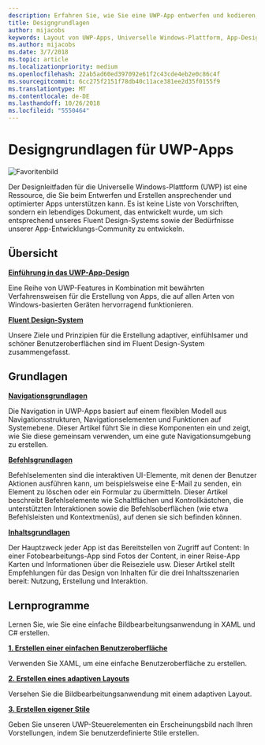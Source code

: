 ```yaml
---
description: Erfahren Sie, wie Sie eine UWP-App entwerfen und kodieren, die eine einfache Navigation besitzt und auf vielen Geräten und Bildschirmen verschiedener Größen großartig aussieht.
title: Designgrundlagen
author: mijacobs
keywords: Layout von UWP-Apps, Universelle Windows-Plattform, App-Design, Schnittstelle
ms.author: mijacobs
ms.date: 3/7/2018
ms.topic: article
ms.localizationpriority: medium
ms.openlocfilehash: 22ab5ad60ed397092e61f2c43cde4eb2e0c86c4f
ms.sourcegitcommit: 6cc275f2151f78db40c11ace381ee2d35f0155f9
ms.translationtype: MT
ms.contentlocale: de-DE
ms.lasthandoff: 10/26/2018
ms.locfileid: "5550464"
---
```

# <a name="design-basics-for-uwp-apps"></a>Designgrundlagen für UWP-Apps

![Favoritenbild](images/header-design-basics.svg)

Der Designleitfaden für die Universelle Windows-Plattform (UWP) ist eine Ressource, die Sie beim Entwerfen und Erstellen ansprechender und optimierter Apps unterstützen kann. Es ist keine Liste von Vorschriften, sondern ein lebendiges Dokument, das entwickelt wurde, um sich entsprechend unseres Fluent Design-Systems sowie der Bedürfnisse unserer App-Entwicklungs-Community zu entwickeln. 

## <a name="overview"></a>Übersicht

[**Einführung in das UWP-App-Design**](design-and-ui-intro.md)

Eine Reihe von UWP-Features in Kombination mit bewährten Verfahrensweisen für die Erstellung von Apps, die auf allen Arten von Windows-basierten Geräten hervorragend funktionieren.

[**Fluent Design-System**](../fluent-design-system/index.md)

Unsere Ziele und Prinzipien für die Erstellung adaptiver, einfühlsamer und schöner Benutzeroberflächen sind im Fluent Design-System zusammengefasst.

## <a name="basics"></a>Grundlagen

[**Navigationsgrundlagen**](navigation-basics.md)

Die Navigation in UWP-Apps basiert auf einem flexiblen Modell aus Navigationsstrukturen, Navigationselementen und Funktionen auf Systemebene. Dieser Artikel führt Sie in diese Komponenten ein und zeigt, wie Sie diese gemeinsam verwenden, um eine gute Navigationsumgebung zu erstellen.

[**Befehlsgrundlagen**](commanding-basics.md)

Befehlselementen sind die interaktiven UI-Elemente, mit denen der Benutzer Aktionen ausführen kann, um beispielsweise eine E-Mail zu senden, ein Element zu löschen oder ein Formular zu übermitteln. Dieser Artikel beschreibt Befehlselemente wie Schaltflächen und Kontrollkästchen, die unterstützten Interaktionen sowie die Befehlsoberflächen (wie etwa Befehlsleisten und Kontextmenüs), auf denen sie sich befinden können.

[**Inhaltsgrundlagen**](content-basics.md)

Der Hauptzweck jeder App ist das Bereitstellen von Zugriff auf Content: In einer Fotobearbeitungs-App sind Fotos der Content, in einer Reise-App Karten und Informationen über die Reiseziele usw. Dieser Artikel stellt Empfehlungen für das Design von Inhalten für die drei Inhaltsszenarien bereit: Nutzung, Erstellung und Interaktion.

## <a name="tutorials"></a>Lernprogramme

Lernen Sie, wie Sie eine einfache Bildbearbeitungsanwendung in XAML und C# erstellen.
<!-- <img src="images/landing-page/photolab-50.png" style="{height: 339px}" alt=" " /> -->

[**1. Erstellen einer einfachen Benutzeroberfläche**](xaml-basics-ui.md)

Verwenden Sie XAML, um eine einfache Benutzeroberfläche zu erstellen.

[**2. Erstellen eines adaptiven Layouts**](xaml-basics-adaptive-layout.md)

Versehen Sie die Bildbearbeitungsanwendung mit einem adaptiven Layout.

[**3. Erstellen eigener Stile**](xaml-basics-style.md)

Geben Sie unseren UWP-Steuerelementen ein Erscheinungsbild nach Ihren Vorstellungen, indem Sie benutzerdefinierte Stile erstellen.
